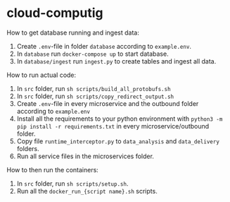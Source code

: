 # cloud-computig

How to get database running and ingest data:

1. Create `.env`-file in folder `database` according to `example.env`.
2. In `database` run `docker-compose up` to start database.
3. In `database/ingest` run `ingest.py` to create tables and ingest all data.


How to run actual code:

1. In `src` folder, run `sh scripts/build_all_protobufs.sh`
2. In `src` folder, run `sh scripts/copy_redirect_output.sh`
3. Create `.env`-file in every microservice and the outbound folder according to `example.env`
4. Install all the requirements to your python environment with `python3 -m pip install -r requirements.txt` in every microservice/outbound folder.
5. Copy file `runtime_interceptor.py` to `data_analysis` and `data_delivery` folders.
6. Run all service files in the microservices folder.

How to then run the containers:
1. In `src` folder, run `sh scripts/setup.sh`.
2. Run all the `docker_run_{script name}.sh` scripts.